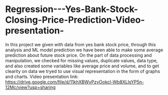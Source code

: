 # Regression---Yes-Bank-Stock-Closing-Price-Prediction-Video-presentation-
In this project we given with data from yes bank stock price, through this analysis and ML model prediction we have been able to make some average prediction about future stock price. On the part of data processing and manipulation, we checked for missing values, duplicate values, data type, and also created some variables like average price and volume, and to get clearity on data we tryed to use visual representation in the form of graphs and charts. Video presentation link: https://drive.google.com/file/d/11khXBWvPzyOokcl-Wb8XLIsYP5n-12Mc/view?usp=sharing
